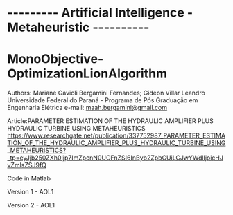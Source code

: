 # --------- Artificial Intelligence - Metaheuristic ----------
# MonoObjective-OptimizationLionAlgorithm

Authors: Mariane Gavioli Bergamini Fernandes; Gideon Villar Leandro
Universidade Federal do Paraná - Programa de Pós Graduação em Engenharia Elétrica
e-mail: maah.bergamini@gmail.com

Article:PARAMETER ESTIMATION OF THE HYDRAULIC AMPLIFIER PLUS HYDRAULIC TURBINE USING METAHEURISTICS
https://www.researchgate.net/publication/337752987_PARAMETER_ESTIMATION_OF_THE_HYDRAULIC_AMPLIFIER_PLUS_HYDRAULIC_TURBINE_USING_METAHEURISTICS?_tp=eyJjb250ZXh0Ijp7ImZpcnN0UGFnZSI6InByb2ZpbGUiLCJwYWdlIjoicHJvZmlsZSJ9fQ

Code in Matlab

Version 1 - AOL1

Version 2 - AOL1

